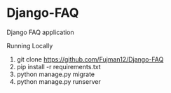 # Django-FAQ
Django FAQ application

Running Locally

1. git clone https://github.com/Fujman12/Django-FAQ
2. pip install -r requirements.txt
3. python manage.py migrate
4. python manage.py runserver
